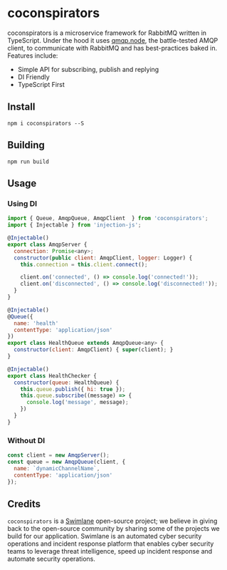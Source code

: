 # coconspirators
coconspirators is a microservice framework for RabbitMQ written in TypeScript. Under the hood it uses 
[qmqp.node](https://github.com/squaremo/amqp.node), the battle-tested AMQP client, to communicate
with RabbitMQ and has best-practices baked in. Features include:

- Simple API for subscribing, publish and replying
- DI Friendly
- TypeScript First

## Install
`npm i coconspirators --S`

## Building
`npm run build`

## Usage

### Using DI
```javascript
import { Queue, AmqpQueue, AmqpClient  } from 'coconspirators';
import { Injectable } from 'injection-js';

@Injectable()
export class AmqpServer {
  connection: Promise<any>;
  constructor(public client: AmqpClient, logger: Logger) {
    this.connection = this.client.connect();

    client.on('connected', () => console.log('connected!'));
    client.on('disconnected', () => console.log('disconnected!'));
  }
}

@Injectable()
@Queue({
  name: 'health'
  contentType: 'application/json'
})
export class HealthQueue extends AmqpQueue<any> {
  constructor(client: AmqpClient) { super(client); }
}

@Injectable()
export class HealthChecker {
  constructor(queue: HealthQueue) {
    this.queue.publish({ hi: true });
    this.queue.subscribe((message) => {
      console.log('message', message);
    })
  }
}
```

### Without DI
```javascript
const client = new AmqpServer();
const queue = new AmqpQueue(client, {
  name: `dynamicChannelName`,
  contentType: 'application/json'
});
```

## Credits
`coconspirators` is a [Swimlane](http://swimlane.com) open-source project; we believe in giving back to the open-source community by sharing some of the projects we build for our application. Swimlane is an automated cyber security operations and incident response platform that enables cyber security teams to leverage threat intelligence, speed up incident response and automate security operations.
